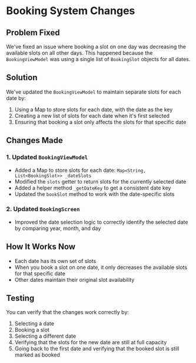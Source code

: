# Booking System Changes

## Problem Fixed

We've fixed an issue where booking a slot on one day was decreasing the available slots on all other days. This happened because the `BookingViewModel` was using a single list of `BookingSlot` objects for all dates.

## Solution

We've updated the `BookingViewModel` to maintain separate slots for each date by:

1. Using a Map to store slots for each date, with the date as the key
2. Creating a new list of slots for each date when it's first selected
3. Ensuring that booking a slot only affects the slots for that specific date

## Changes Made

### 1. Updated `BookingViewModel`

- Added a Map to store slots for each date: `Map<String, List<BookingSlot>> _dateSlots`
- Modified the `slots` getter to return slots for the currently selected date
- Added a helper method `_getDateKey` to get a consistent date key
- Updated the `bookSlot` method to work with the date-specific slots

### 2. Updated `BookingScreen`

- Improved the date selection logic to correctly identify the selected date by comparing year, month, and day

## How It Works Now

- Each date has its own set of slots
- When you book a slot on one date, it only decreases the available slots for that specific date
- Other dates maintain their original slot availability

## Testing

You can verify that the changes work correctly by:

1. Selecting a date
2. Booking a slot
3. Selecting a different date
4. Verifying that the slots for the new date are still at full capacity
5. Going back to the first date and verifying that the booked slot is still marked as booked 